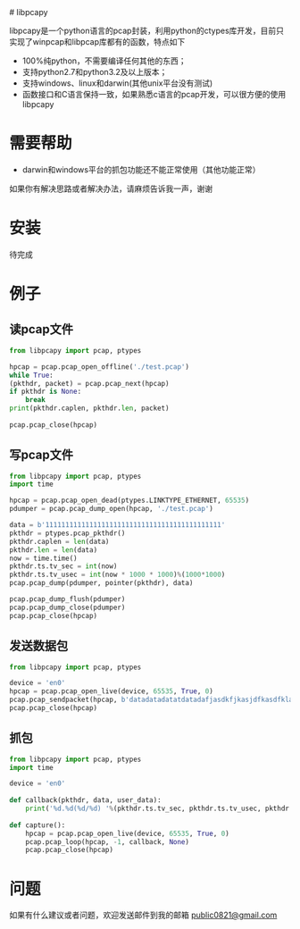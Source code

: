 <meta http-equiv="content-type" content="text/html; charset=UTF-8">
# libpcapy

libpcapy是一个python语言的pcap封装，利用python的ctypes库开发，目前只实现了winpcap和libpcap库都有的函数，特点如下

- 100%纯python，不需要编译任何其他的东西；
- 支持python2.7和python3.2及以上版本；
- 支持windows、linux和darwin(其他unix平台没有测试)
- 函数接口和C语言保持一致，如果熟悉c语言的pcap开发，可以很方便的使用libpcapy

# 需要帮助

- darwin和windows平台的抓包功能还不能正常使用（其他功能正常）

如果你有解决思路或者解决办法，请麻烦告诉我一声，谢谢

# 安装

待完成

# 例子

## 读pcap文件
```python
from libpcapy import pcap, ptypes

hpcap = pcap.pcap_open_offline('./test.pcap')
while True:
(pkthdr, packet) = pcap.pcap_next(hpcap)
if pkthdr is None:
    break
print(pkthdr.caplen, pkthdr.len, packet)
    
pcap.pcap_close(hpcap)
```

## 写pcap文件
```python
from libpcapy import pcap, ptypes
import time

hpcap = pcap.pcap_open_dead(ptypes.LINKTYPE_ETHERNET, 65535)
pdumper = pcap.pcap_dump_open(hpcap, './test.pcap')

data = b'11111111111111111111111111111111111111111111'
pkthdr = ptypes.pcap_pkthdr()
pkthdr.caplen = len(data)
pkthdr.len = len(data)
now = time.time()
pkthdr.ts.tv_sec = int(now)
pkthdr.ts.tv_usec = int(now * 1000 * 1000)%(1000*1000)
pcap.pcap_dump(pdumper, pointer(pkthdr), data)

pcap.pcap_dump_flush(pdumper)
pcap.pcap_dump_close(pdumper)
pcap.pcap_close(hpcap)
```

## 发送数据包
```python
from libpcapy import pcap, ptypes

device = 'en0'
hpcap = pcap.pcap_open_live(device, 65535, True, 0)
pcap.pcap_sendpacket(hpcap, b'datadatadatatdatadafjasdkfjkasjdfkasdfklajsdfjlksafls') 
pcap.pcap_close(hpcap) 
```

## 抓包
```python
from libpcapy import pcap, ptypes
import time

device = 'en0'
    
def callback(pkthdr, data, user_data):
    print('%d.%d(%d/%d) '%(pkthdr.ts.tv_sec, pkthdr.ts.tv_usec, pkthdr.caplen, pkthdr.len), data)
    
def capture():
    hpcap = pcap.pcap_open_live(device, 65535, True, 0)
    pcap.pcap_loop(hpcap, -1, callback, None)
    pcap.pcap_close(hpcap)  
```


# 问题

如果有什么建议或者问题，欢迎发送邮件到我的邮箱 public0821@gmail.com
